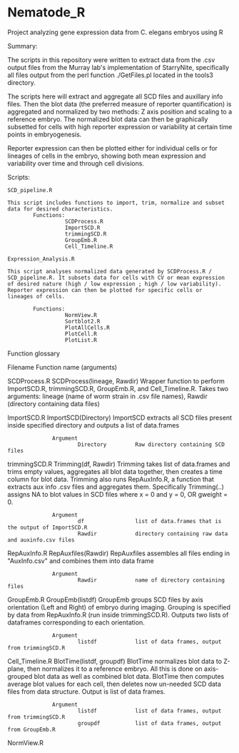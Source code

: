 # Nematode_R
Project analyzing gene expression data from C. elegans embryos using R

Summary: 

  The scripts in this repository were written to extract data from the .csv output files from the Murray lab's implementation of 
StarryNite, specifically all files output from the perl function ./GetFiles.pl <list of movies> located in the tools3 directory.

  The scripts here will extract and aggregate all SCD files and auxillary info files. Then the blot data (the preferred measure of 
reporter quantification) is aggregated and normalized by two methods: Z axis position and scaling to a reference embryo.
The normalized blot data can then be graphically subsetted for cells with high reporter expression or variability at certain time points in 
embryogenesis.

  Reporter expression can then be plotted either for individual cells or for lineages of cells in the embryo, showing both 
  mean expression and variability over time and through cell divisions.
  
Scripts:

    SCD_pipeline.R  
    
    This script includes functions to import, trim, normalize and subset data for desired characteristics.
            Functions:
                      SCDProcess.R
                      ImportSCD.R
                      trimmingSCD.R
                      GroupEmb.R
                      Cell_Timeline.R
    
    Expression_Analysis.R
    
    This script analyses normalized data generated by SCDProcess.R / SCD_pipeline.R. It subsets data for cells with CV or mean expression
    of desired nature (high / low expression ; high / low variability). Reporter expression can then be plotted for specific cells or
    lineages of cells.
    
            Functions:
                      NormView.R
                      Sortblot2.R
                      PlotAllCells.R
                      PlotCell.R
                      PlotList.R
  
  Function glossary
  
  Filename        Function name (arguments)
  
  SCDProcess.R    SCDProcess(lineage, Rawdir)
                  Wrapper function to perform ImportSCD.R, trimmingSCD.R, GroupEmb.R, and Cell_Timeline.R. Takes two arguments: lineage 
                  (name of worm strain in .csv file names), Rawdir (directory containing data files)
  
  ImportSCD.R     ImportSCD(Directory)
                  ImportSCD extracts all SCD files present inside specified directory and outputs a list of data.frames
                  
                  Argument
                          Directory         Raw directory containing SCD files
                
  trimmingSCD.R   Trimming(df, Rawdir)
                  Trimming takes list of data.frames and trims empty values, aggregates all blot
                  data together, then creates a time column for blot data. Trimming also runs RepAuxInfo.R, a function that
                  extracts aux info .csv files and aggregates them. Specifically Trimming(..) assigns NA to blot values
                  in SCD files where x = 0 and y = 0, OR gweight = 0.
                  
                  Argument
                          df                list of data.frames that is the output of ImportSCD.R
                          Rawdir            directory containing raw data and auxinfo.csv files
                          
  RepAuxInfo.R    RepAuxfiles(Rawdir)
                  RepAuxfiles assembles all files ending in "AuxInfo.csv" and combines them into data frame
                  
                  Argument
                          Rawdir            name of directory containing files
  
  GroupEmb.R      GroupEmb(listdf)
                  GroupEmb groups SCD files by axis orientation (Left and Right) of embryo during imaging. Grouping is specified 
                  by data from RepAuxInfo.R (run inside trimmingSCD.R). Outputs two lists of dataframes corresponding to each
                  orientation.
                  
                  Argument
                          listdf            list of data frames, output from trimmingSCD.R
  
  Cell_Timeline.R BlotTime(listdf, groupdf)
                  BlotTime normalizes blot data to Z-plane, then normalizes it to a reference embryo. All this is done on axis-
                  grouped blot data as well as combined blot data. BlotTime then computes average blot values for each cell,
                  then deletes now un-needed SCD data files from data structure. Output is list of data frames.
                  
                  Argument
                          listdf            list of data frames, output from trimmingSCD.R
                          groupdf           list of data frames, output from GroupEmb.R
                          
  NormView.R      
                      


